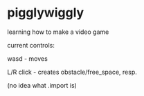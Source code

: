 # pigglywiggly

learning how to make a video game

current controls:

wasd - moves

L/R click - creates obstacle/free_space, resp.

(no idea what .import is)
